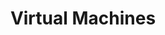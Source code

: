 ---
layout: default
title: Virtual Machines
nav_order: 2
parent: Compute
grand_parent: C. Modernization Playbook 
---